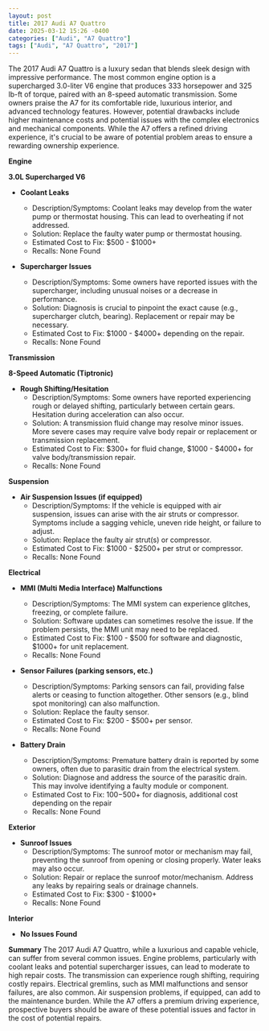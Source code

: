 ```yaml
---
layout: post
title: 2017 Audi A7 Quattro
date: 2025-03-12 15:26 -0400
categories: ["Audi", "A7 Quattro"]
tags: ["Audi", "A7 Quattro", "2017"]
---
```

The 2017 Audi A7 Quattro is a luxury sedan that blends sleek design with impressive performance. The most common engine option is a supercharged 3.0-liter V6 engine that produces 333 horsepower and 325 lb-ft of torque, paired with an 8-speed automatic transmission. Some owners praise the A7 for its comfortable ride, luxurious interior, and advanced technology features. However, potential drawbacks include higher maintenance costs and potential issues with the complex electronics and mechanical components. While the A7 offers a refined driving experience, it's crucial to be aware of potential problem areas to ensure a rewarding ownership experience.

**Engine**

**3.0L Supercharged V6**
*   **Coolant Leaks**
    *   Description/Symptoms: Coolant leaks may develop from the water pump or thermostat housing. This can lead to overheating if not addressed.
    *   Solution: Replace the faulty water pump or thermostat housing.
    *   Estimated Cost to Fix: $500 - $1000+
    *   Recalls: None Found

*   **Supercharger Issues**
    *   Description/Symptoms: Some owners have reported issues with the supercharger, including unusual noises or a decrease in performance.
    *   Solution: Diagnosis is crucial to pinpoint the exact cause (e.g., supercharger clutch, bearing). Replacement or repair may be necessary.
    *   Estimated Cost to Fix: $1000 - $4000+ depending on the repair.
    *   Recalls: None Found

**Transmission**

**8-Speed Automatic (Tiptronic)**
*   **Rough Shifting/Hesitation**
    *   Description/Symptoms: Some owners have reported experiencing rough or delayed shifting, particularly between certain gears. Hesitation during acceleration can also occur.
    *   Solution: A transmission fluid change may resolve minor issues. More severe cases may require valve body repair or replacement or transmission replacement.
    *   Estimated Cost to Fix: $300+ for fluid change, $1000 - $4000+ for valve body/transmission repair.
    *   Recalls: None Found

**Suspension**

*   **Air Suspension Issues (if equipped)**
    *   Description/Symptoms: If the vehicle is equipped with air suspension, issues can arise with the air struts or compressor. Symptoms include a sagging vehicle, uneven ride height, or failure to adjust.
    *   Solution: Replace the faulty air strut(s) or compressor.
    *   Estimated Cost to Fix: $1000 - $2500+ per strut or compressor.
    *   Recalls: None Found

**Electrical**

*   **MMI (Multi Media Interface) Malfunctions**
    * Description/Symptoms: The MMI system can experience glitches, freezing, or complete failure.
    * Solution: Software updates can sometimes resolve the issue. If the problem persists, the MMI unit may need to be replaced.
    * Estimated Cost to Fix: $100 - $500 for software and diagnostic, $1000+ for unit replacement.
    * Recalls: None Found

*   **Sensor Failures (parking sensors, etc.)**
    *   Description/Symptoms: Parking sensors can fail, providing false alerts or ceasing to function altogether. Other sensors (e.g., blind spot monitoring) can also malfunction.
    *   Solution: Replace the faulty sensor.
    *   Estimated Cost to Fix: $200 - $500+ per sensor.
    *   Recalls: None Found

*   **Battery Drain**
    *   Description/Symptoms: Premature battery drain is reported by some owners, often due to parasitic drain from the electrical system.
    *   Solution: Diagnose and address the source of the parasitic drain. This may involve identifying a faulty module or component.
    *   Estimated Cost to Fix: $100-$500+ for diagnosis, additional cost depending on the repair
    *   Recalls: None Found

**Exterior**

*   **Sunroof Issues**
    *   Description/Symptoms: The sunroof motor or mechanism may fail, preventing the sunroof from opening or closing properly. Water leaks may also occur.
    *   Solution: Repair or replace the sunroof motor/mechanism. Address any leaks by repairing seals or drainage channels.
    *   Estimated Cost to Fix: $300 - $1000+
    *   Recalls: None Found

**Interior**

*   **No Issues Found**

**Summary**
The 2017 Audi A7 Quattro, while a luxurious and capable vehicle, can suffer from several common issues. Engine problems, particularly with coolant leaks and potential supercharger issues, can lead to moderate to high repair costs. The transmission can experience rough shifting, requiring costly repairs. Electrical gremlins, such as MMI malfunctions and sensor failures, are also common. Air suspension problems, if equipped, can add to the maintenance burden. While the A7 offers a premium driving experience, prospective buyers should be aware of these potential issues and factor in the cost of potential repairs.

